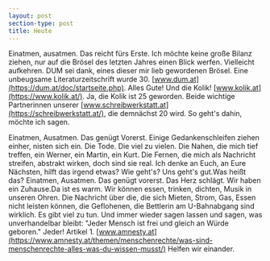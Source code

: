 ```yaml
---
layout: post
section-type: post
title: Heute
---
```

Einatmen, ausatmen. Das reicht fürs Erste. Ich möchte keine große Bilanz ziehen, nur auf die Brösel des letzten Jahres einen Blick werfen. Vielleicht aufkehren.
DUM sei dank, eines dieser mir lieb gewordenen Brösel. Eine unbeugsame Literaturzeitschrift wurde 30. [www.dum.at](https://dum.at/doc/startseite.php). Alles Gute!
Und die Kolik! [www.kolik.at](https://www.kolik.at/). Ja, die Kolik ist 25 geworden. Beide wichtige Partnerinnen unserer [www.schreibwerkstatt.at](https://schreibwerkstatt.at/), die demnächst 20 wird. So geht's dahin, möchte ich sagen.

Einatmen, Ausatmen.
Das genügt
Vorerst.
Einige Gedankenschleifen ziehen einher, nisten sich ein. Die Tode. Die viel zu vielen. Die Nahen, die mich tief treffen, ein Werner, ein Martin, ein Kurt. Die Fernen, die mich als Nachricht streifen, abstrakt wirken, doch sind sie real. Ich denke an Euch, an Eure Nächsten, hilft das irgend etwas?
Wie geht's? Uns geht's gut.Was heißt das?
Einatmen, Ausatmen.
Das genügt vorerst.
Das Herz schlägt.
Wir haben ein Zuhause.Da ist es warm.
Wir können essen, trinken, dichten, Musik in unseren Ohren.
Die Nachricht über die, die sich Mieten, Strom, Gas, Essen nicht leisten können, die Geflohenen, die Bettlerin am U-Bahnabgang sind wirklich.
Es gibt viel zu tun. Und immer wieder sagen lassen und sagen, was unverhandelbar bleibt: "Jeder Mensch ist frei und gleich an Würde geboren." Jeder! Artikel 1.
[www.amnesty.at](https://www.amnesty.at/themen/menschenrechte/was-sind-menschenrechte-alles-was-du-wissen-musst/)
Helfen wir einander.
